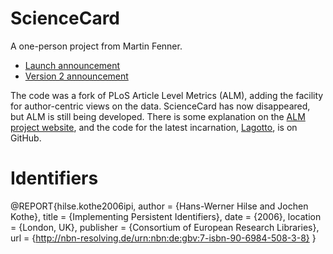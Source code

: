 # ScienceCard

A one-person project from Martin Fenner.

* [Launch announcement](http://blogs.plos.org/mfenner/2011/09/28/announcing-sciencecard/)
* [Version 2 announcement](http://blogs.plos.org/mfenner/2012/09/19/announcing-the-sciencecard-relaunch/)

The code was a fork of PLoS Article Level Metrics (ALM),
adding the facility for author-centric views on the data.
ScienceCard has now disappeared, but ALM is still being developed.
There is some explanation on the [ALM project website](http://articlemetrics.github.io/),
and the code for the latest incarnation, [Lagotto](https://github.com/mfenner/lagotto),
is on GitHub.

# Identifiers

@REPORT{hilse.kothe2006ipi,
  author = {Hans-Werner Hilse and Jochen Kothe},
  title = {Implementing Persistent Identifiers},
  date = {2006},
  location = {London, UK},
  publisher = {Consortium of European Research Libraries},
  url = {http://nbn-resolving.de/urn:nbn:de:gbv:7-isbn-90-6984-508-3-8}
}
